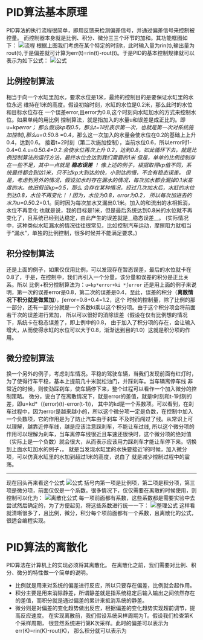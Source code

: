# PID算法基本原理
PID算法的执行流程很简单，即用反馈来检测偏差信号，并通过偏差信号来控制被控量。
而控制器本身就是比例、积分、微分三三个环节的加和。其功能框图如下：
![流程](https://pic3.zhimg.com/v2-3d374655a126485563bc1068cee267fa_b.jpg)
根据上图我们考虑在某个特定的时刻t，此时输入量为rin(t),输出量为rout(t),于是偏差就可计算为err(t)=rin(t)-rout(t)。于是PID的基本控制规律就可以表示为如下公式：
![公式](https://pic1.zhimg.com/v2-62c56b1eb4c053d58894740a8ce250a0_b.jpg)
## 比例控制算法
<!--5.24 -->
相当于向一个水缸里加水，要求水位是1米，最终的控制目的是要保证水缸里的水位永远
维持在1米的高度。假设初始时刻，水缸的水位是0.2米，那么此时的水位和目标水位存在
一个误差error,且error为0.8,这个时刻向水缸加水的方式来控制水位。如果单纯的用比例
控制算法，就是指加入的水量u和误差是成正比的。即
u=kp*error；
那么假设kp取0.5，那么t=1时(表示第一次，也就是第一次对系统施加控制),那么u=0.5*0.8
=0.4，那么这一次加入的水量会使水位在0.2的基础上上升0.4，达到0.6。
接着t=2时刻（第二次施加控制），当前水位0.6，所以error时1-0.4=0.4.u=0.5*0.4=0.2.会使水位再次上升
0.2，达到0.8，如此循环下去，就是比例控制算法的运行方法，最终水位会达到我们需要的1米
但是，单单的比例控制存在一些不足，其中一点就是 __稳态误差__ ！
像上述的例子，根据取得kp值不同，系统最终都会到达1米，只不过kp大到达的快，小到达的慢，不会有稳态误差。
但是，考虑到另外的情况，假设加水时存在漏水的情况，每次加水都会漏掉0.1米高度的水。依旧假设kp=0.5，那么
会存在某种情况，经过几次加水后，水缸的水位到达0.8，水位不再变化！！因为，水位为0.8，error为0.2，
所以每次加进去的水为u=0.5*0.2=0.1。同时因为每次加水又漏出0.1米。加入的和流出的水相抵消，水位不再变化
也就是说，我的目标是1米，但是最后系统达到0.8米的水位就不再变化了，且系统已经到达稳定，由此产生的误差就是__稳态误差__。
(实际情况中，这种类似水缸漏水的情况往往很常见，比如控制汽车运动，摩擦阻力就相当于“漏水”，单独的比例控制，很多时候并不能满足要求。)
## 积分控制算法
<!--5.25 -->
还是上面的例子，如果仅仅用比例，可以发现存在暂态误差，最后的水位就卡在0.8了，于是，在控制中，我们再引入一个分量，该分量和误差的积分是正比关系。所以
比例+积分控制算法为：``` u=kp*error+ki *∫error ```
还是用上面的例子来说明，第一次的误差error是0.8，第二次的误差是0.4，至此，误差的积分（__离散情况下积分就是做累加__），∫error=0.8+0.4=1.2，这个
时候的控制量，除了比例的那一部分，还有一部分分就是一个系数ki乘以这个积分项。由于这个积分项会将前面若干次的误差进行累加，
所以可以很好的消除误差（假设在仅有比例想的情况下，系统卡在稳态误差了，即上例中的0.8，
由于加入了积分项的存在，会让输入增大，从而使得水缸的水位可以大于0.8，渐渐达到目的1.0）这就是积分项的作用。
## 微分控制算法
<!--5.26 -->
换一个另外的例子，考虑刹车情况。平稳的驾驶车辆，当我们发现前面有红灯时，为了使得行车平稳，基本上提前几十米就松油门，并踩刹车。当车辆离停车线
非常近的时候，则使劲踩刹车，使车辆停下来，整个过程可以看作一个加入微分的控制策略。
微分，说白了在离散情况下，就是error的差值，就是t时刻和t-1时刻的差，即u=kd*（(error)(t)-error(t-1))，
其中的kd是一个系数项。可以看到，在刹车过程中，因为error是越来越小的，所以这个微分项一定是负数，在控制中加入一个负数项，它的作用是为了防止汽车由于刹车
不及时而闯过了线。从常识上可以理解，越靠近停车线，越是应该注意踩刹车，不能让车过线,
所以这个微分项的作用可以理解为刹车，当车离停车线很近且车速还很快时，这个微分项的绝对值
（实际上是一个负数）就会很大，从而表示应该用力踩刹车才能让车停下来。切换到上面水缸加水的例子，。
就是当发现水缸里的水快要接近1的时候，加入微分项，可以仿真水缸里的水加到超过1米的高度，说白了
就是减少控制过程中的震荡。
***
现在回头再来看这个公式
![公式](https://pic1.zhimg.com/v2-62c56b1eb4c053d58894740a8ce250a0_b.jpg)
括号内第一项是比例项，第二项是积分项，第三项是微分项，前面仅仅是一个系数。很多情况下，仅仅需要在离散的时候使用，则控制可以化为：
![离散化公式](https://pic2.zhimg.com/v2-4326b375a25935a41bf3c5ed64eb7d65_b.jpg)
每一项前面都有系数，这些系数都是需要实验中去尝试然后确定的，为了方便起见，将这些系数进行统一一下：
![整理公式](https://pic1.zhimg.com/v2-25965fdad08db6f281dee7e0903229f0_b.jpg)
这样看就清晰很多了，且比例，微分，积分每个项前面都有一个系数，且离散化的公式，很适合编程实现。
# PID算法的离散化
PID算法在计算机上的实现必须将其离散化。
在离散化之前，我们需要对比例、积分、微分的特性做一个简单的说明。
* 比例就是用来对系统的偏差进行反应，所以只要存在偏差，比例就会起作用。
* 积分主要是用来消除静差，所谓静差就是指系统稳定后输入输出之间依然存在的差值，而积分就是通过偏差的累计来抵消系统的静差。
* 微分则是对偏差的变化趋势做出反应，根据偏差的变化趋势实现超前调节，提高反应速度。
在实现离散前，我们假设系统采样周期为T。假设我们检查第K个采样周期，
很显然系统进行第K次采样。此时的偏差可以表示为err(K)=rin(K)-rout(K)，
那么积分就可以表示为